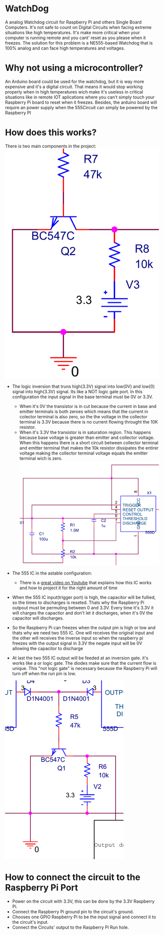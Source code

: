 # WatchDog
A analog Watchdog circuit for Raspberry Pi and others Single Board Computers. It's not safe to count on Digital Circuits when facing extreme situations like high temperatures. It's make more critical when your computer is running remote and you cant' reset as you please when it freezes. The solution for this problem is a NE555-based Watchdog that is 100% analog and can face high temperatures and voltages.

# Why not using a microcontroller?
An Arduino board could be used for the watchdog, but it is way more expensive and it's a digital circuit. That means it would stop working properly when in high temperatures wich make it's useless in critical situations like in remote IOT aplications where you can't simply touch your Raspberry Pi board to reset when it freezes. Besides, the arduino board will require an power supply when the 555Circuit can simply be powered by the Raspberry PI

# How does this works?
There is two main components in the project:
  ![Inversion gate](https://raw.githubusercontent.com/esh64/WatchDog/master/invesionGate.png)
  * The logic inversion that truns high(3.3V) signal into low(0V) and low(0) signal into high(3.3V) signal. Its like a NOT logic gate port. 
  In this configuration the input signal in the base terminal must be 0V or 3.3V.
     * When it's 0V the transistor is in cut because the current in base and emitter terminals is both zeroes which means that the current in colector terminal is also zero, so the the voltage in the collector terminal is 3.3V because there is no current flowing throught the 10K resistor.
     * When it's 3.3V the transistor is in saturation region. This happens because base voltage is greater than emitter and collector voltage. When this happens there is a short circuit between collector terminal and emitter terminal that makes the 10k resistor dissipates the entirer voltage making the collector terminal voltage equals the emitter terminal wich is zero.
  ![555 IC](https://raw.githubusercontent.com/esh64/WatchDog/master/Screenshot_20200415_112907.png)
  * The 555 IC in the astable configuration:
    * There is a [great video on Youtube](https://youtu.be/i0SNb__dkYI?t=415) that explains how this IC works and how to project it for the right amount of time
  
  * When the 555 IC input(trigger port) is high, the capacitor will be fullied, so the times to discharges is reseted. Thats why the Raspberry Pi outpout must be permuting between 0 and 3.3V. Every time it's 3.3V it will charges the capactior and don't let it discharges, when it's 0V the capacitor will discharges.
  * So the Raspberry Pi can freezes when the output pin is high or low and thats why we need two 555 IC. One will receives the original input and the other will receives the inverse input so when the raspberry pi freezes with the output signal in 3.3V the negate input will be 0V allowing the capacitor to discharge
  * At last the two 555 IC output will be feeded at an inversion gate. it's works like a or logic gate. The diodes make sure that the current flow is unique. This "not logic gate" is necessary because the Raspberry Pi will turn off when the run pin is low.
  
  ![Or gate](https://raw.githubusercontent.com/esh64/WatchDog/master/Screenshot_20200415_115037.png)

# How to connect the circuit to the Raspberry Pi Port
  
  * Power on the circuit with 3.3V, this can be done by the 3.3V Raspberry Pi.
  * Connect the Raspberry Pi ground pin to the circuit's ground.
  * Chooses one GPIO Raspberry Pi to be the input signal and connect it to the circuit's input.
  * Connect the Circuits' output to the Raspberry Pi Run hole.
  
